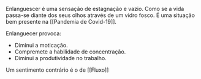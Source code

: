 ---
---

Enlanguescer é uma sensação de estagnação e vazio. Como se a vida passa-se diante dos seus olhos através de um vidro fosco. É uma situação bem presente na [[Pandemia de Covid-19]]. 

Enlanguecer provoca:
- Diminui a moticação.
- Compremete a habilidade de concentração.
- Diminui a produtividade no trabalho. 

Um sentimento contrário é o de [[Fluxo]]